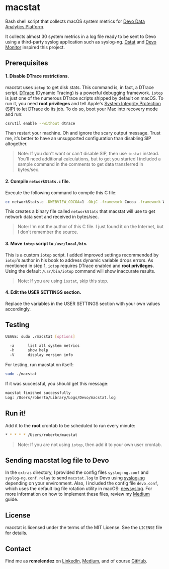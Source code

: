 # macstat
Bash shell script that collects macOS system metrics for [Devo Data Analytics Platform](http://devo.com).

It collects almost 30 system metrics in a log file ready to be sent to Devo using a third-party syslog application such as syslog-ng. [Dstat](https://github.com/dstat-real/dstat) and [Devo Monitor](https://docs.devo.com/confluence/ndt/sending-data-to-devo/event-sources/unix-like-machines/installing-devo-packages-for-nix) inspired this project.


## Prerequisites

#### 1. Disable DTrace restrictions. 
   macstat uses `iotop` to get disk stats. This command is, in fact, a DTrace script. [DTrace](http://www.brendangregg.com/dtrace.html) (Dynamic Tracing) is a powerful debugging framework. `iotop` is just one of the numerous DTrace scripts shipped by default on macOS. To run it, you need __root privileges__ and tell Apple's [System Integrity Protection (SIP)](https://developer.apple.com/library/archive/documentation/Security/Conceptual/System_Integrity_Protection_Guide/ConfiguringSystemIntegrityProtection/ConfiguringSystemIntegrityProtection.html) to let DTrace do its job. To do so, boot your Mac into recovery mode and run:
   ```sh
   csrutil enable --without dtrace
   ```
   Then restart your machine. Oh and ignore the scary output message. Trust me, it’s better to have an unsupported configuration than disabling SIP altogether.
   
   > Note: If you don't want or can't disable SIP, then use `iostat` instead. You'll need additional calculations, but to get you started I included a sample command in the comments to get data transferred in bytes/sec.

#### 2. Compile `networkStats.c` file.
   Execute the following command to compile this C file: 
   ```sh
   cc networkStats.c -DWEBVIEW_COCOA=1 -ObjC -framework Cocoa -framework WebKit -o networkStats
   ```
   This creates a binary file called `networkStats` that macstat will use to get network data sent and received in bytes/sec.
   
> Note: I'm not the author of this C file. I just found it on the Internet, but I don't remember the source.
   
#### 3. Move `iotop` script to `/usr/local/bin`.
This is a custom `iotop` script. I added improved settings recommended by `iotop`'s author in his book to address dynamic variable drops errors. As mentioned in step 1, `iotop` requires DTrace enabled and __root privileges__. Using the default `/usr/bin/iotop` command will show inaccurate results. 
> Note: If you are using `iostat`, skip this step.

#### 4. Edit the USER SETTINGS section.
Replace the variables in the USER SETTINGS section with your own values accordingly. 


## Testing
```sh
USAGE: sudo ./macstat [options]

  -a      list all system metrics
  -h      show help 
  -V      display version info
```

For testing, run macstat on itself: 
```sh
sudo ./macstat
```
If it was successful, you should get this message: 
```sh
macstat finished successfully
Log: /Users/roberto/Library/Logs/Devo/macstat.log
```


## Run it!
Add it to the __root__ crontab to be scheduled to run every minute:
```sh
* * * * * /Users/roberto/macstat
```
> Note: If you are not using `iotop`, then add it to your own user crontab.


## Sending macstat log file to Devo
In the `extras` directory, I provided the config files `syslog-ng.conf` and `syslog-ng.conf.relay` to send `macstat.log` to Devo using [syslog-ng](https://github.com/syslog-ng/syslog-ng) depending on your environment. Also, I included the config file `devo.conf`, which uses the default log file rotation utility in macOS: [newsyslog](https://www.freebsd.org/cgi/man.cgi?query=newsyslog.conf&sektion=5&manpath=FreeBSD+12.1-RELEASE+and+Ports). For more information on how to implement these files, review my [Medium](https://medium.com/@rcmelendez/macos-monitoring-with-devo-422e502937bd) guide.


## License
macstat is licensed under the terms of the MIT License. See the `LICENSE` file for details.


## Contact
Find me as __rcmelendez__ on [LinkedIn](https://www.linkedin.com/in/rcmelendez/), [Medium](https://medium.com/@rcmelendez), and of course [GitHub](https://github.com/rcmelendez/).

